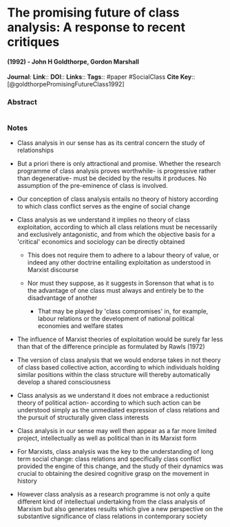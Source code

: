 # The promising future of class analysis: A response to recent critiques
#### (1992) - John H Goldthorpe, Gordon Marshall
**Journal**: 
**Link**:: 
**DOI**:: 
**Links**:: 
**Tags**:: #paper #SocialClass 
**Cite Key**:: [@goldthorpePromisingFutureClass1992]

### Abstract

```

```

### Notes

- Class analysis in our sense has as its central concern the study of relationships
    
- But a priori there is only attractional and promise. Whether the research programme of class analysis proves worthwhile- is progressive rather than degenerative- must be decided by the results it produces. No assumption of the pre-eminence of class is involved.
    
- Our conception of class analysis entails no theory of history according to which class conflict serves as the engine of social change
    
- Class analysis as we understand it implies no theory of class exploitation, according to which all class relations must be necessarily and exclusively antagonistic, and from which the objective basis for a 'critical' economics and sociology can be directly obtained
    
    - This does not require them to adhere to a labour theory of value, or indeed any other doctrine entailing exploitation as understood in Marxist discourse
        
    - Nor must they suppose, as it suggests in Sorenson that what is to the advantage of one class must always and entirely be to the disadvantage of another
        
        - That may be played by 'class compromises' in, for example, labour relations or the development of national political economies and welfare states
            
- The influence of Marxist theories of exploitation would be surely far less than that of the difference principle as formulated by Rawls (1972)
    
- The version of class analysis that we would endorse takes in not theory of class based collective action, according to which individuals holding similar positions within the class structure will thereby automatically develop a shared consciousness
    
- Class analysis as we understand it does not embrace a reductionist theory of political action- according to which such action can be understood simply as the unmediated expression of class relations and the pursuit of structurally given class interests
    
- Class analysis in our sense may well then appear as a far more limited project, intellectually as well as political than in its Marxist form
    
- For Marxists, class analysis was the key to the understanding of long term social change: class relations and specifically class conflict provided the engine of this change, and the study of their dynamics was crucial to obtaining the desired cognitive grasp on the movement in history
    
- However class analysis as a research programme is not only a quite different kind of intellectual undertaking from the class analysis of Marxism but also generates results which give a new perspective on the substantive significance of class relations in contemporary society